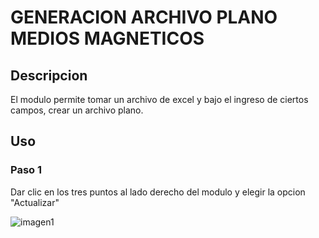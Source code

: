# GENERACION ARCHIVO PLANO MEDIOS MAGNETICOS

## Descripcion

El modulo permite tomar un archivo de excel y bajo el ingreso de ciertos campos, crear un archivo plano.

## Uso

### Paso 1

Dar clic en los tres puntos al lado derecho del modulo y elegir la opcion 
"Actualizar"

![imagen1](img/imagen1.png)